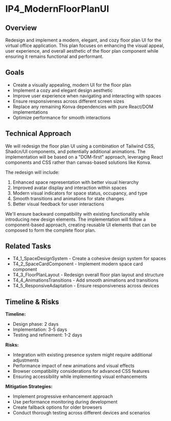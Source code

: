 # IP4_ModernFloorPlanUI

## Overview
Redesign and implement a modern, elegant, and cozy floor plan UI for the virtual office application. This plan focuses on enhancing the visual appeal, user experience, and overall aesthetic of the floor plan component while ensuring it remains functional and performant.

## Goals
- Create a visually appealing, modern UI for the floor plan
- Implement a cozy and elegant design aesthetic
- Improve user experience when navigating and interacting with spaces
- Ensure responsiveness across different screen sizes
- Replace any remaining Konva dependencies with pure React/DOM implementations
- Optimize performance for smooth interactions

## Technical Approach
We will redesign the floor plan UI using a combination of Tailwind CSS, Shadcn/UI components, and potentially additional animations. The implementation will be based on a "DOM-first" approach, leveraging React components and CSS rather than canvas-based solutions like Konva.

The redesign will include:
1. Enhanced space representation with better visual hierarchy
2. Improved avatar display and interaction within spaces
3. Modern visual indicators for space status, occupancy, and type
4. Smooth transitions and animations for state changes
5. Better visual feedback for user interactions

We'll ensure backward compatibility with existing functionality while introducing new design elements. The implementation will follow a component-based approach, creating reusable UI elements that can be composed to form the complete floor plan.

## Related Tasks
- T4_1_SpaceDesignSystem - Create a cohesive design system for spaces
- T4_2_SpaceCardComponent - Implement modern space card component
- T4_3_FloorPlanLayout - Redesign overall floor plan layout and structure
- T4_4_AnimationsTransitions - Add smooth animations and transitions
- T4_5_ResponsiveAdaptation - Ensure responsiveness across devices

## Timeline & Risks
**Timeline:**
- Design phase: 2 days
- Implementation: 3-5 days
- Testing and refinement: 1-2 days

**Risks:**
- Integration with existing presence system might require additional adjustments
- Performance impact of new animations and visual effects
- Browser compatibility considerations for advanced CSS features
- Ensuring accessibility while implementing visual enhancements

**Mitigation Strategies:**
- Implement progressive enhancement approach
- Use performance monitoring during development
- Create fallback options for older browsers
- Conduct thorough testing across different devices and scenarios
